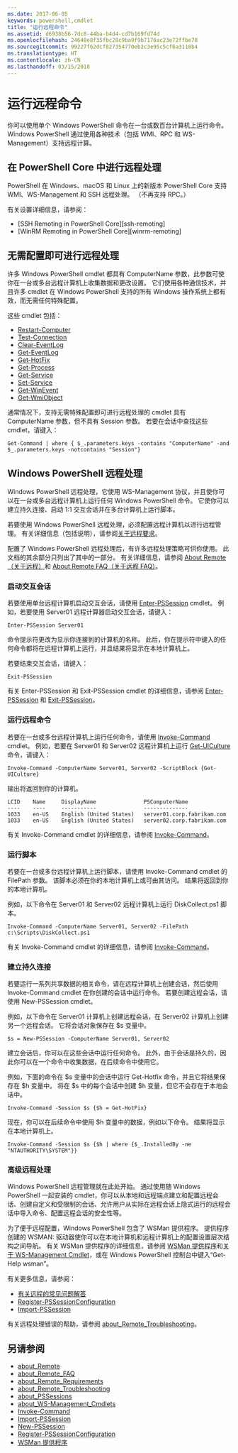 ```yaml
---
ms.date: 2017-06-05
keywords: powershell,cmdlet
title: "运行远程命令"
ms.assetid: d6938b56-7dc8-44ba-b4d4-cd7b169fd74d
ms.openlocfilehash: 24648e8f35fbc28c9ba9f9b7176ac23e72ffbe78
ms.sourcegitcommit: 99227f62dcf827354770eb2c3e95c5cf6a3118b4
ms.translationtype: HT
ms.contentlocale: zh-CN
ms.lasthandoff: 03/15/2018
---
```

# <a name="running-remote-commands"></a>运行远程命令

你可以使用单个 Windows PowerShell 命令在一台或数百台计算机上运行命令。 Windows PowerShell 通过使用各种技术（包括 WMI、RPC 和 WS-Management）支持远程计算。

## <a name="remoting-in-powershell-core"></a>在 PowerShell Core 中进行远程处理

PowerShell 在 Windows、macOS 和 Linux 上的新版本 PowerShell Core 支持 WMI、WS-Management 和 SSH 远程处理。
（不再支持 RPC。）

有关设置详细信息，请参阅：

* [SSH Remoting in PowerShell Core][ssh-remoting]
* [WinRM Remoting in PowerShell Core][winrm-remoting]

## <a name="remoting-without-configuration"></a>无需配置即可进行远程处理
许多 Windows PowerShell cmdlet 都具有 ComputerName 参数，此参数可使你在一台或多台远程计算机上收集数据和更改设置。 它们使用各种通信技术，并且许多 cmdlet 在 Windows PowerShell 支持的所有 Windows 操作系统上都有效，而无需任何特殊配置。

这些 cmdlet 包括：

* [Restart-Computer](https://go.microsoft.com/fwlink/?LinkId=821625)
* [Test-Connection](https://go.microsoft.com/fwlink/?LinkId=821646)
* [Clear-EventLog](https://go.microsoft.com/fwlink/?LinkId=821568)
* [Get-EventLog](https://go.microsoft.com/fwlink/?LinkId=821585)
* [Get-HotFix](https://go.microsoft.com/fwlink/?LinkId=821586)
* [Get-Process](https://go.microsoft.com/fwlink/?linkid=821590)
* [Get-Service](https://go.microsoft.com/fwlink/?LinkId=821593)
* [Set-Service](https://go.microsoft.com/fwlink/?LinkId=821633)
* [Get-WinEvent](https://go.microsoft.com/fwlink/?linkid=821529)
* [Get-WmiObject](https://go.microsoft.com/fwlink/?LinkId=821595)

通常情况下，支持无需特殊配置即可进行远程处理的 cmdlet 具有 ComputerName 参数，但不具有 Session 参数。 若要在会话中查找这些 cmdlet，请键入：

```
Get-Command | where { $_.parameters.keys -contains "ComputerName" -and $_.parameters.keys -notcontains "Session"}
```

## <a name="windows-powershell-remoting"></a>Windows PowerShell 远程处理
Windows PowerShell 远程处理，它使用 WS-Management 协议，并且使你可以在一台或多台远程计算机上运行任何 Windows PowerShell 命令。 它使你可以建立持久连接、启动 1:1 交互会话并在多台计算机上运行脚本。

若要使用 Windows PowerShell 远程处理，必须配置远程计算机以进行远程管理。 有关详细信息（包括说明），请参阅[关于远程要求](https://technet.microsoft.com/library/dd315349.aspx)。

配置了 Windows PowerShell 远程处理后，有许多远程处理策略可供你使用。 此文档的其余部分只列出了其中的一部分。 有关详细信息，请参阅 [About Remote（关于远程）](https://technet.microsoft.com/library/dd347744.aspx)和 [About Remote FAQ（关于远程 FAQ）](https://technet.microsoft.com/library/dd347744.aspx)。

### <a name="start-an-interactive-session"></a>启动交互会话
若要使用单台远程计算机启动交互会话，请使用 [Enter-PSSession](https://go.microsoft.com/fwlink/?LinkId=821477) cmdlet。
例如，若要使用 Server01 远程计算器启动交互会话，请键入：

```
Enter-PSSession Server01
```

命令提示符更改为显示你连接到的计算机的名称。 此后，你在提示符中键入的任何命令都将在远程计算机上运行，并且结果将显示在本地计算机上。

若要结束交互会话，请键入：

```
Exit-PSSession
```

有关 Enter-PSSession 和 Exit-PSSession cmdlet 的详细信息，请参阅 [Enter-PSSession](https://go.microsoft.com/fwlink/?LinkId=821477) 和 [Exit-PSSession](https://go.microsoft.com/fwlink/?LinkID=821478)。

### <a name="run-a-remote-command"></a>运行远程命令
若要在一台或多台远程计算机上运行任何命令，请使用 [Invoke-Command](https://go.microsoft.com/fwlink/?LinkId=821493) cmdlet。
例如，若要在 Server01 和 Server02 远程计算机上运行 [Get-UICulture ](https://go.microsoft.com/fwlink/?LinkId=821806) 命令，请键入：

```
Invoke-Command -ComputerName Server01, Server02 -ScriptBlock {Get-UICulture}
```

输出将返回到你的计算机。

```
LCID    Name     DisplayName               PSComputerName
----    ----     -----------               --------------
1033    en-US    English (United States)   server01.corp.fabrikam.com
1033    en-US    English (United States)   server02.corp.fabrikam.com
```
有关 Invoke-Command cmdlet 的详细信息，请参阅 [Invoke-Command](https://go.microsoft.com/fwlink/?LinkId=821493)。

### <a name="run-a-script"></a>运行脚本
若要在一台或多台远程计算机上运行脚本，请使用 Invoke-Command cmdlet 的 FilePath 参数。 该脚本必须在你的本地计算机上或可由其访问。 结果将返回到你的本地计算机。

例如，以下命令在 Server01 和 Server02 远程计算机上运行 DiskCollect.ps1 脚本。

```
Invoke-Command -ComputerName Server01, Server02 -FilePath c:\Scripts\DiskCollect.ps1
```

有关 Invoke-Command cmdlet 的详细信息，请参阅 [Invoke-Command](https://go.microsoft.com/fwlink/?LinkId=821493)。

### <a name="establish-a-persistent-connection"></a>建立持久连接
若要运行一系列共享数据的相关命令，请在远程计算机上创建会话，然后使用 Invoke-Command cmdlet 在你创建的会话中运行命令。 若要创建远程会话，请使用 New-PSSession cmdlet。

例如，以下命令在 Server01 计算机上创建远程会话，在 Server02 计算机上创建另一个远程会话。 它将会话对象保存在 $s 变量中。

```
$s = New-PSSession -ComputerName Server01, Server02
```

建立会话后，你可以在这些会话中运行任何命令。 此外，由于会话是持久的，因此你可以在一个命令中收集数据，在后续命令中使用它。

例如，下面的命令在 $s 变量中的会话中运行 Get-Hotfix 命令，并且它将结果保存在 $h 变量中。 将在 $s 中的每个会话中创建 $h 变量，但它不会存在于本地会话中。

```
Invoke-Command -Session $s {$h = Get-HotFix}
```

现在，你可以在后续命令中使用 $h 变量中的数据，例如以下命令。 结果将显示在本地计算机上。

```
Invoke-Command -Session $s {$h | where {$_.InstalledBy -ne "NTAUTHORITY\SYSTEM"}}
```

### <a name="advanced-remoting"></a>高级远程处理
Windows PowerShell 远程管理就在此处开始。 通过使用随 Windows PowerShell 一起安装的 cmdlet，你可以从本地和远程端点建立和配置远程会话、创建自定义和受限制的会话、允许用户从实际在远程会话上隐式运行的远程会话中导入命令、配置远程会话的安全性等。

为了便于远程配置，Windows PowerShell 包含了 WSMan 提供程序。 提供程序创建的 WSMAN: 驱动器使你可以在本地计算机和远程计算机上的配置设置层次结构之间导航。
有关 WSMan 提供程序的详细信息，请参阅 [WSMan 提供程序](https://technet.microsoft.com/en-us/library/dd819476.aspx)和[关于 WS-Management Cmdlet](https://technet.microsoft.com/en-us/library/dd819481.aspx)，或在 Windows PowerShell 控制台中键入“Get-Help wsman”。

有关更多信息，请参阅：
- [有关远程的常见问题解答](https://technet.microsoft.com/en-us/library/dd315359.aspx)
- [Register-PSSessionConfiguration](https://go.microsoft.com/fwlink/?LinkId=821508)
- [Import-PSSession](https://go.microsoft.com/fwlink/?LinkId=821821)

有关远程处理错误的帮助，请参阅 [about_Remote_Troubleshooting](https://technet.microsoft.com/en-us/library/dd347642.aspx)。

## <a name="see-also"></a>另请参阅
- [about_Remote](https://technet.microsoft.com/en-us/library/9b4a5c87-9162-4adf-bdfe-fbc80b9b8970)
- [about_Remote_FAQ](https://technet.microsoft.com/en-us/library/e23702fd-9415-4a98-9975-390a4d3adc42)
- [about_Remote_Requirements](https://technet.microsoft.com/en-us/library/da213949-134c-4741-b307-81f4492ba1bd)
- [about_Remote_Troubleshooting](https://technet.microsoft.com/en-us/library/2f890148-8578-49ed-85ea-79a489dd6317)
- [about_PSSessions](https://technet.microsoft.com/en-us/library/7a9b4e0e-fa1b-47b0-92f6-6e2995d70acb)
- [about_WS-Management_Cmdlets](https://technet.microsoft.com/en-us/library/6ed3370a-ea10-45a5-9493-696aeace27ed)
- [Invoke-Command](https://go.microsoft.com/fwlink/?LinkId=821493)
- [Import-PSSession](https://go.microsoft.com/fwlink/?LinkId=821821)
- [New-PSSession](https://go.microsoft.com/fwlink/?LinkId=821498)
- [Register-PSSessionConfiguration](https://go.microsoft.com/fwlink/?LinkId=821508)
- [WSMan 提供程序](https://technet.microsoft.com/en-us/library/66fe1241-e08f-49ca-832f-a84c33ca8735)

[wsman-remoting]: WSMan-Remoting-in-PowerShell-Core.md
[ssh-resmoting]: SSH-Remoting-in-PowerShell-Core.md
